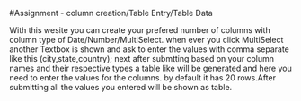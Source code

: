 #Assignment - column creation/Table Entry/Table Data

With this wesite you can create your prefered number of columns with column type of Date/Number/MultiSelect.
when ever you click MultiSelect another Textbox is shown and ask to enter the values with comma separate like this (city,state,country);
next after submtting based on your column names and their respective types a table like will be generated and here you need to enter the values for the columns.
by default it has 20 rows.After submitting all the values you entered will be shown as table.


